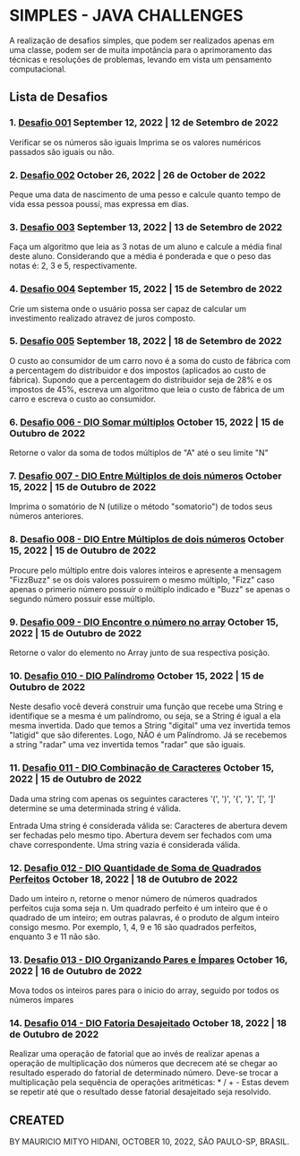 # SIMPLES - JAVA CHALLENGES
A realização de desafios simples, que podem ser realizados apenas em uma classe, podem ser de muita impotância para o aprimoramento das técnicas e resoluções de problemas, levando em vista um pensamento computacional.

## Lista de Desafios

### 1. [Desafio 001](https://github.com/MauricioMH35/StudyRoom/blob/main/java/challenges/Simples/src/main/java/com/rom/study/Desafio001.java) September 12, 2022 | 12 de Setembro de 2022
Verificar se os números são iguais Imprima se os valores numéricos passados são iguais ou não.

### 2. [Desafio 002](https://github.com/MauricioMH35/StudyRoom/blob/main/java/challenges/Simples/src/main/java/com/rom/study/Desafio002.java) October 26, 2022 | 26 de October de 2022
Peque uma data de nascimento de uma pesso e calcule quanto tempo de vida essa pessoa poussí, mas expressa em dias.

### 3. [Desafio 003](https://github.com/MauricioMH35/StudyRoom/blob/main/java/challenges/Simples/src/main/java/com/rom/study/Desafio003.java) September 13, 2022 | 13 de Setembro de 2022
Faça um algoritmo que leia as 3 notas de um aluno e calcule a média final deste aluno. Considerando que a média é ponderada e que o peso das notas é: 2, 3 e 5, respectivamente.

### 4. [Desafio 004](https://github.com/MauricioMH35/StudyRoom/blob/main/java/challenges/Simples/src/main/java/com/rom/study/Desafio004.java) September 15, 2022 | 15 de Setembro de 2022
Crie um sistema onde o usuário possa ser capaz de calcular um investimento realizado atravez de juros composto.

### 5. [Desafio 005](https://github.com/MauricioMH35/StudyRoom/blob/main/java/challenges/Simples/src/main/java/com/rom/study/Desafio005.java) September 18, 2022 | 18 de Setembro de 2022
O custo ao consumidor de um carro novo é a soma do custo de fábrica com a percentagem do distribuidor e dos impostos (aplicados ao custo de fábrica). Supondo que a percentagem do distribuidor seja de 28% e os impostos de 45%, escreva um algoritmo que leia o custo de fábrica de um carro e escreva o custo ao consumidor.

### 6. [Desafio 006 - DIO Somar múltiplos](https://github.com/MauricioMH35/StudyRoom/blob/main/java/challenges/Simples/src/main/java/com/rom/study/Desafio006.java) October 15, 2022 | 15 de Outubro de 2022
Retorne o valor da soma de todos múltiplos de "A" até o seu limite "N"

### 7. [Desafio 007 - DIO Entre Múltiplos de dois números](https://github.com/MauricioMH35/StudyRoom/blob/main/java/challenges/Simples/src/main/java/com/rom/study/Desafio007.java) October 15, 2022 | 15 de Outubro de 2022
Imprima o somatório de N (utilize o método "somatorio") de todos seus números anteriores.

### 8. [Desafio 008 - DIO Entre Múltiplos de dois números](https://github.com/MauricioMH35/StudyRoom/blob/main/java/challenges/Simples/src/main/java/com/rom/study/Desafio008.java) October 15, 2022 | 15 de Outubro de 2022
Procure pelo múltiplo entre dois valores inteiros e apresente a mensagem "FizzBuzz" se os dois valores possuirem o mesmo múltiplo, "Fizz" caso apenas o primerio número possuir o múltiplo indicado e "Buzz" se apenas o segundo número possuir esse múltiplo.

### 9. [Desafio 009 - DIO Encontre o número no array](https://github.com/MauricioMH35/StudyRoom/blob/main/java/challenges/Simples/src/main/java/com/rom/study/Desafio009.java) October 15, 2022 | 15 de Outubro de 2022
Retorne o valor do elemento no Array junto de sua respectiva posição.

### 10. [Desafio 010 - DIO Palíndromo](https://github.com/MauricioMH35/StudyRoom/blob/main/java/challenges/Simples/src/main/java/com/rom/study/Desafio010.java) October 15, 2022 | 15 de Outubro de 2022
Neste desafio você deverá construir uma função que recebe uma String e identifique se a mesma é um palíndromo, ou seja, se a String é igual a ela mesma invertida. Dado que temos a String "digital" uma vez invertida temos  "latigid" que são diferentes. 
Logo, NÃO é um Palíndromo. Já se recebemos a string "radar" uma vez invertida temos "radar" que são iguais.

### 11. [Desafio 011 - DIO Combinação de Caracteres](https://github.com/MauricioMH35/StudyRoom/blob/main/java/challenges/Simples/src/main/java/com/rom/study/Desafio011.java) October 15, 2022 | 15 de Outubro de 2022
Dada uma string com apenas os seguintes caracteres '(', ')', '{', '}', '[', ']' determine se uma determinada string é válida.

Entrada
Uma string é considerada válida se:
Caracteres de abertura devem ser fechadas pelo mesmo tipo. Abertura devem ser fechados com uma chave correspondente. Uma string vazia é considerada válida.

### 12. [Desafio 012 - DIO Quantidade de Soma de Quadrados Perfeitos](https://github.com/MauricioMH35/StudyRoom/blob/main/java/challenges/Simples/src/main/java/com/rom/study/Desafio012.java) October 18, 2022 | 18 de Outubro de 2022
Dado um inteiro n, retorne o menor número de números quadrados perfeitos cuja soma seja n.
Um quadrado perfeito é um inteiro que é o quadrado de um inteiro; em outras palavras, é o produto de algum inteiro consigo mesmo.
Por exemplo, 1, 4, 9 e 16 são quadrados perfeitos, enquanto 3 e 11 não são.

### 13. [Desafio 013 - DIO Organizando Pares e Ímpares](https://github.com/MauricioMH35/StudyRoom/blob/main/java/challenges/Simples/src/main/java/com/rom/study/Desafio013.java) October 16, 2022 | 16 de Outubro de 2022
Mova todos os inteiros pares para o inicio do array, seguido por todos os números ímpares

### 14. [Desafio 014 - DIO Fatoria Desajeitado](https://github.com/MauricioMH35/StudyRoom/blob/main/java/challenges/Simples/src/main/java/com/rom/study/Desafio014.java) October 18, 2022 | 18 de Outubro de 2022
Realizar uma operação de fatorial que ao invés de realizar apenas a operação de multiplicação dos números que decrecem até se chegar ao resultado esperado do fatorial de determinado número. Deve-se trocar a multiplicação pela sequência de operações aritméticas: * / + -
Estas devem se repetir até que o resultado desse fatorial desajeitado seja resolvido.

## CREATED
BY MAURICIO MITYO HIDANI, OCTOBER 10, 2022, SÃO PAULO-SP, BRASIL.